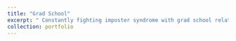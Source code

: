 ```yaml
---
title: "Grad School"
excerpt: " Constantly fighting imposter syndrome with grad school related memes <br/><img src='/images/biostat.jpeg'>"
collection: portfolio
---
```


